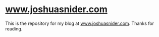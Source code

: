 # www.joshuasnider.com

This is the repository for my blog at www.joshuasnider.com. Thanks for reading.
